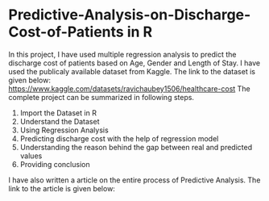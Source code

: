 # Predictive-Analysis-on-Discharge-Cost-of-Patients in R
In this project, I have used multiple regression analysis to predict the discharge cost of patients based on Age, Gender and Length of Stay.
I have used the publicaly available dataset from Kaggle. The link to the dataset is given below:
https://www.kaggle.com/datasets/ravichaubey1506/healthcare-cost
The complete project can be summarized in following steps.

1. Import the Dataset in R
2. Understand the Dataset
3. Using Regression Analysis
4. Predicting discharge cost with the help of regression model
5. Understanding the reason behind the gap between real and predicted values
6. Providing conclusion

I have also written a article on the entire process of Predictive Analysis. The link to the article is given below:
